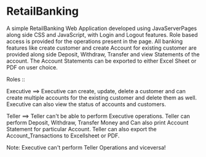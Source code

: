 # RetailBanking

A simple RetailBanking Web Application developed using JavaServerPages along side CSS and JavaScript, with Login and Logout features.
Role based access is provided for the operations present in the page. All banking features like create customer and create Account for existing customer are provided along side 
Deposit, Withdraw, Transfer and view Statements of the account. The Account Statements can be exported to either Excel Sheet or PDF on user choice.

Roles ::

Executive ==> 
  Executive can create, update, delete a customer and can create multiple accounts for the existing customer and delete them as well.
  Executive can also view the status of accounts and customers.
  
Teller ==>
  Teller can't be able to perform Executive operations.
  Teller can perform Deposit, Withdraw, Transfer Money and Can also print Account Statement for particular Account.
  Teller can also export the Account_Transactions to Excellsheet or PDF.

Note: Executive can't perform Teller Operations and viceversa!
